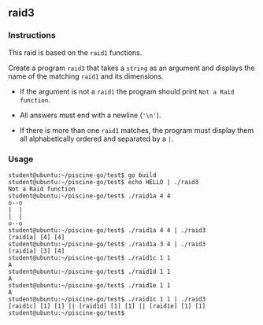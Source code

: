 ## raid3

### Instructions

This raid is based on the `raid1` functions.

Create a program `raid3` that takes a `string` as an argument and displays the name of the matching `raid1` and its dimensions.

-   If the argument is not a `raid1` the program should print `Not a Raid function`.

-   All answers must end with a newline (`'\n'`).

-   If there is more than one `raid1` matches, the program must display them all alphabetically ordered and separated by a `|`.

### Usage

```console
student@ubuntu:~/piscine-go/test$ go build
student@ubuntu:~/piscine-go/test$ echo HELLO | ./raid3
Not a Raid function
student@ubuntu:~/piscine-go/test$ ./raid1a 4 4
o--o
|  |
|  |
o--o
student@ubuntu:~/piscine-go/test$ ./raid1a 4 4 | ./raid3
[raid1a] [4] [4]
student@ubuntu:~/piscine-go/test$ ./raid1a 3 4 | ./raid3
[raid1a] [3] [4]
student@ubuntu:~/piscine-go/test$ ./raid1c 1 1
A
student@ubuntu:~/piscine-go/test$ ./raid1d 1 1
A
student@ubuntu:~/piscine-go/test$ ./raid1e 1 1
A
student@ubuntu:~/piscine-go/test$ ./raid1c 1 1 | ./raid3
[raid1c] [1] [1] || [raid1d] [1] [1] || [raid1e] [1] [1]
student@ubuntu:~/piscine-go/test$
```
